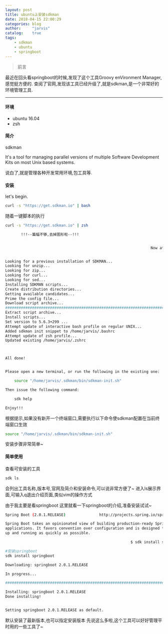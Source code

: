 ```yaml
---
layout: post
title: ubuntu上安装sdkman
date: 2018-04-15 22:00:29
categories: blog
author:     "jarvis"
catalog:    true
tags:
    - sdkman
    - ubuntu
    - springboot
---
```


>前言

最近在回头看springboot的时候,发现了这个工具Groovy enVironment Manager,感觉挺方便的.
查阅了官网,发现该工具已经升级了,就是sdkman,是一个非常好的环境管理工具.

***

#### 环境
* ubuntu 16.04
* zsh


#### 简介

sdkman

It's a tool for managing parallel versions of multiple Software Development Kits on most Unix based systems.

说白了,就是管理各种开发常用环境,包工具等.

#### 安装

let's begin.

```bash
curl -s "https://get.sdkman.io" | bash
```

随着一键脚本的执行
```bash
curl -s "https://get.sdkman.io" | zsh  

       !!!--篇幅不够,去掉图形啦--!!!


                                                                 Now attempting installation...


Looking for a previous installation of SDKMAN...
Looking for unzip...
Looking for zip...
Looking for curl...
Looking for sed...
Installing SDKMAN scripts...
Create distribution directories...
Getting available candidates...
Prime the config file...
Download script archive...
######################################################################## 100.0%
Extract script archive...
Install scripts...
Set version to 5.6.3+299 ...
Attempt update of interactive bash profile on regular UNIX...
Added sdkman init snippet to /home/jarvis/.bashrc
Attempt update of zsh profile...
Updated existing /home/jarvis/.zshrc



All done!


Please open a new terminal, or run the following in the existing one:

    source "/home/jarvis/.sdkman/bin/sdkman-init.sh"

Then issue the following command:

    sdk help

Enjoy!!!
```
根据提示,如果没有新开一个终端窗口,需要执行以下命令使sdkman配置在当前终端窗口生效
```bash
source "/home/jarvis/.sdkman/bin/sdkman-init.sh"
```
安装步骤非常简单~

#### 简单使用

查看可安装的工具
```zsh
sdk ls
```
会列出工具名称,版本号,官网及简介和安装命令,可以说非常方便了~
进入ls展示界面,可输入q退出介绍页面,类似vim的操作方式

由于我主要是看springboot
这里就看一下springboot的介绍,准备安装试试~
```bash
Spring Boot (2.0.1.RELEASE)               http://projects.spring.io/spring-boot/

Spring Boot takes an opinionated view of building production-ready Spring
applications. It favors convention over configuration and is designed to get you
up and running as quickly as possible.

                                                        $ sdk install springboot
```

```zsh
#安装springboot
sdk install springboot

Downloading: springboot 2.0.1.RELEASE

In progress...

######################################################################## 100.0%

Installing: springboot 2.0.1.RELEASE
Done installing!


Setting springboot 2.0.1.RELEASE as default.

```
默认安装了最新版本,也可以指定安装版本
先说这么多啦,这个工具可以好好管理平时用的一些工具了~
